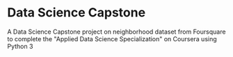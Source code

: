 # Data Science Capstone
A Data Science Capstone project on neighborhood dataset from Foursquare to complete the "Applied Data Science Specialization" on Coursera using Python 3
